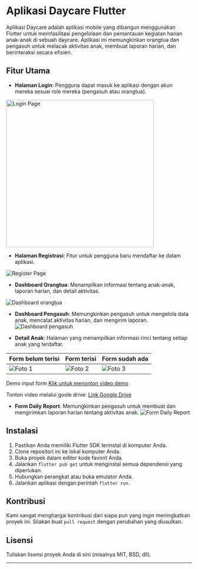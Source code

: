 # Aplikasi Daycare Flutter

Aplikasi Daycare adalah aplikasi mobile yang dibangun menggunakan Flutter untuk memfasilitasi pengelolaan dan pemantauan kegiatan harian anak-anak di sebuah daycare. Aplikasi ini memungkinkan orangtua dan pengasuh untuk melacak aktivitas anak, membuat laporan harian, dan berinteraksi secara efisien.

## Fitur Utama

- **Halaman Login**: Pengguna dapat masuk ke aplikasi dengan akun mereka sesuai role mereka (pengasuh atau orangtua).
<img src="images/ss_login.png" alt="Login Page" style="width:400px;">


- **Halaman Registrasi**: Fitur untuk pengguna baru mendaftar ke dalam aplikasi.

![Register Page](images/ss_register.png)

- **Dashboard Orangtua**: Menampilkan informasi tentang anak-anak, laporan harian, dan detail aktivitas.

![Dashboard orangtua](images/ss_dashboard_ortu.png)

- **Dashboard Pengasuh**: Memungkinkan pengasuh untuk mengelola data anak, mencatat aktivitas harian, dan mengirim laporan.
![Dashboard pengasuh](images\ss_dashboard_pengasuh.png)

- **Detail Anak**: Halaman yang menampilkan informasi rinci tentang setiap anak yang terdaftar.

| Form belum terisi  | Form terisi |Form sudah ada  |
|---------------------------|---------------------------|---------------------------|
| ![Foto 1](images\ss_detailanak_noform.png) | ![Foto 2](images\ss_detailanak_forminserted.png) | ![Foto 3](images\ss_detailanak_withform.png) |

Demo input form
[Klik untuk menonton video demo](images/demo_input_form.mp4)

Tonton video melalui goole drive:
[Link Google Drive](https://drive.google.com/file/d/1Z8UqsL3Dve3A0euiUxHDaUxtQV77QNuO/view?usp=sharing)



- **Form Daily Report**: Memungkinkan pengasuh untuk membuat dan mengirimkan laporan harian tentang aktivitas anak.
![Form Daily Report](images\ss_form.png)


## Instalasi

1. Pastikan Anda memiliki Flutter SDK terinstal di komputer Anda.
2. Clone repositori ini ke lokal komputer Anda.
3. Buka proyek dalam editor kode favorit Anda.
4. Jalankan `flutter pub get` untuk menginstal semua dependensi yang diperlukan.
5. Hubungkan perangkat atau buka emulator Anda.
6. Jalankan aplikasi dengan perintah `flutter run`.

## Kontribusi

Kami sangat menghargai kontribusi dari siapa pun yang ingin meningkatkan proyek ini. Silakan buat `pull request` dengan perubahan yang diusulkan.

## Lisensi

Tuliskan lisensi proyek Anda di sini (misalnya MIT, BSD, dll).

---